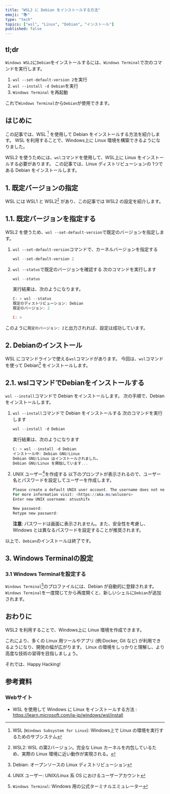 ```yaml
---
title: "WSL2 に Debian をインストールする方法"
emoji: "📚"
type: "tech"
topics: ["wsl", "Linux", "Debian", "インストール"]
published: false
---
```


## tl;dr

`Windows WSL2`に`Debian`をインストールするには、`Windows Terminal`で次のコマンドを実行します。

1. `wsl --set-default-version 2`を実行
2. `wsl --install -d Debian`を実行
3. `Windows Terminal` を再起動

これで`Windows Terminal`から`Debian`が使用できます。

## はじめに

この記事では、WSL [^1] を使用して Debian をインストールする方法を紹介します。
WSL を利用することで、Windows上に Linux 環境を構築できるようになりました。

WSL2 を使うためには、`wsl`コマンドを使用して、WSL上に Linux をインストールする必要があります。
この記事では、Linux ディストリビューションの 1つである Debian をインストールします。

[^1]: WSL (`Windows Subsystem for Linux`):  Windows上で Linux の環境を実行するためのサブシステム

## 1. 既定バージョンの指定

WSL には WSL1 と WSL2[^2] があり、この記事では WSL2 の設定を紹介します。

[^2]: WSL2: WSL の第2バージョン。完全な Linux カーネルを内包しているため、実際の Linux 環境に近い動作が実現される。

## 1.1. 既定バージョンを指定する

WSL2 を使うため、`wsl --set-default-version`で既定のバージョンを指定します。

1. `wsl --set-default-version`コマンドで、カーネルバージョンを指定する

   ```powershell
   wsl --set-default-version 2
   ```

2. `wsl --status`で既定のバージョンを確認する
   次のコマンドを実行します

   ```powershell
   wsl --status
   ```

   実行結果は、次のようになります。

   ```powershell
   C: > wsl --status
   既定のディストリビューション: Debian
   既定のバージョン: 2

   C: >
   ```

このように`既定のバージョン: 2`と出力されれば、設定は成功しています。

## 2. Debianのインストール

WSL にコマンドラインで使える`wsl`コマンドがあります。
今回は、`wsl`コマンドを使って Debian[^3] をインストールします。

[^3]: Debian: オープンソースの Linux ディストリビューション

## 2.1. wslコマンドでDebianをインストールする

`wsl --install`コマンドで Debian をインストールします。
次の手順で、Debian をインストールします。

1. `wsl --install`コマンドで Debian をインストールする
   次のコマンドを実行します

   ```powershell
   wsl --install -d Debian
   ```

   実行結果は、次のようになります

   ```powershell
   C: > wsl --install -d Debian
   インストール中: Debian GNU/Linux
   Debian GNU/Linux はインストールされました。
   Debian GNU/Linux を開始しています...

   ```

2. UNIX ユーザー[^4]を作成する
  以下のプロンプトが表示されるので、ユーザー名とパスワードを設定してユーザーを作成します。

   ```powershell
   Please create a default UNIX user account. The username does not need to match your Windows username.
   For more information visit: <https://aka.ms/wslusers>
   Enter new UNIX username: atsushifx

   New password:
   Retype new password:

   ```

   **注意**:
   パスワードは画面に表示されません。また、安全性を考慮し、Windows とは異なるパスワードを設定することが推奨されます。

以上で、`Debian`のインストールは終了です。

[^4]:  UNIX ユーザー: UNIX/Linux 系 OS におけるユーザーアカウント

## 3. Windows Terminalの設定

### 3.1 Windows Terminalを設定する

`Windows Terminal`[^5]のプロファイルには、Debian が自動的に登録されます。
`Windows Terminal`を一度閉じてから再度開くと、新しいシェルに`Debian`が追加されます。

[^5]: `Windows Terminal`: Windows 用の公式ターミナルエミュレーター

## おわりに

WSL2 を利用することで、Windows上に Linux 環境を作成できます。

これにより、多くの Linux 用ツールやアプリ (例:Docker,  Git など) が利用できるようになり、開発の幅が広がります。
Linux の環境をしっかりと理解し、より高度な技術の習得を目指しましょう。

それでは、Happy Hacking!

## 参考資料

### Webサイト

- WSL を使用して Windows に Linux をインストールする方法 : <https://learn.microsoft.com/ja-jp/windows/wsl/install>

